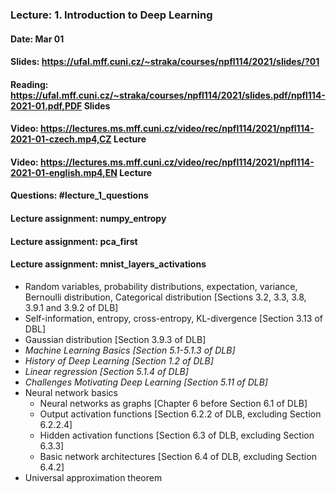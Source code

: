 ### Lecture: 1. Introduction to Deep Learning
#### Date: Mar 01
#### Slides: https://ufal.mff.cuni.cz/~straka/courses/npfl114/2021/slides/?01
#### Reading: https://ufal.mff.cuni.cz/~straka/courses/npfl114/2021/slides.pdf/npfl114-2021-01.pdf,PDF Slides
#### Video: https://lectures.ms.mff.cuni.cz/video/rec/npfl114/2021/npfl114-2021-01-czech.mp4,CZ Lecture
#### Video: https://lectures.ms.mff.cuni.cz/video/rec/npfl114/2021/npfl114-2021-01-english.mp4,EN Lecture
#### Questions: #lecture_1_questions
#### Lecture assignment: numpy_entropy
#### Lecture assignment: pca_first
#### Lecture assignment: mnist_layers_activations

- Random variables, probability distributions, expectation, variance, Bernoulli
  distribution, Categorical distribution [Sections 3.2, 3.3, 3.8, 3.9.1 and 3.9.2 of DLB]
- Self-information, entropy, cross-entropy, KL-divergence [Section 3.13 of DBL]
- Gaussian distribution [Section 3.9.3 of DLB]
- *Machine Learning Basics [Section 5.1-5.1.3 of DLB]*
- *History of Deep Learning [Section 1.2 of DLB]*
- *Linear regression [Section 5.1.4 of DLB]*
- *Challenges Motivating Deep Learning [Section 5.11 of DLB]*
- Neural network basics
  - Neural networks as graphs [Chapter 6 before Section 6.1 of DLB]
  - Output activation functions [Section 6.2.2 of DLB, excluding Section 6.2.2.4]
  - Hidden activation functions [Section 6.3 of DLB, excluding Section 6.3.3]
  - Basic network architectures [Section 6.4 of DLB, excluding Section 6.4.2]
- Universal approximation theorem
